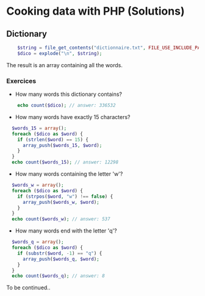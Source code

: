 # Cooking data with PHP (Solutions)

## Dictionary

```php
    $string = file_get_contents("dictionnaire.txt", FILE_USE_INCLUDE_PATH);
    $dico = explode("\n", $string);
```

The result is an array containing all the words.

### Exercices

* How many words this dictionary contains?

```php
    echo count($dico); // answer: 336532
```

* How many words have exactly 15 characters?

```php
  $words_15 = array();
  foreach ($dico as $word) {
    if (strlen($word) == 15) {
      array_push($words_15, $word);
    }
  }
  echo count($words_15); // answer: 12298
```

* How many words containing the letter 'w'?

```php
  $words_w = array();
  foreach ($dico as $word) {
    if (strpos($word, "w") !== false) {
      array_push($words_w, $word);
    }
  }
  echo count($words_w); // answer: 537
```

* How many words end with the letter 'q'?

```php
  $words_q = array();
  foreach ($dico as $word) {
    if (substr($word, -1) == "q") {
      array_push($words_q, $word);
    }
  }
  echo count($words_q); // answer: 8
```

To be continued..
